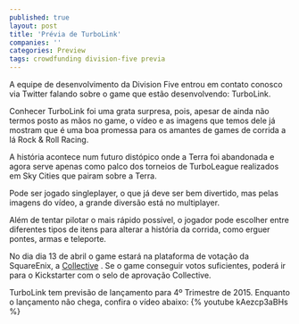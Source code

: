 ```yaml
---
published: true
layout: post
title: 'Prévia de TurboLink'
companies: ''
categories: Preview
tags: crowdfunding division-five previa
---
```

A equipe de desenvolvimento da Division Five entrou em contato conosco via Twitter falando sobre o game que estão desenvolvendo: TurboLink.

Conhecer TurboLink foi uma grata surpresa, pois, apesar de ainda não termos posto as mãos no game, o vídeo e as imagens que temos dele já mostram que é uma boa promessa para os amantes de games de corrida a lá Rock & Roll Racing.



A história acontece num futuro distópico onde a Terra foi abandonada e agora serve apenas como palco dos torneios de TurboLeague realizados em Sky Cities que pairam sobre a Terra.

Pode ser jogado singleplayer, o que já deve ser bem divertido, mas pelas imagens do vídeo, a grande diversão está no multiplayer.

Além de tentar pilotar o mais rápido possível, o jogador pode escolher entre diferentes tipos de itens para alterar a história da corrida, como erguer pontes, armas e teleporte. 

No dia dia 13 de abril o game estará na plataforma de votação da SquareEnix, a <a href="http://collective.square-enix.com/projects" target="_blank">Collective</a>
. Se o game conseguir votos suficientes, poderá ir para o Kickstarter com o selo de aprovação Collective.

TurboLink tem previsão de lançamento para 4º Trimestre de 2015. Enquanto o lançamento não chega, confira o vídeo abaixo:
{% youtube kAezcp3aBHs %}